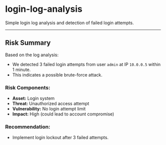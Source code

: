 # login-log-analysis

Simple login log analysis and detection of failed login attempts.

---

## Risk Summary

Based on the log analysis:

- We detected 3 failed login attempts from user `admin` at IP `10.0.0.5` within 1 minute.
- This indicates a possible brute-force attack.

### Risk Components:
- **Asset:** Login system
- **Threat:** Unauthorized access attempt
- **Vulnerability:** No login attempt limit
- **Impact:** High (could lead to account compromise)

### Recommendation:
- Implement login lockout after 3 failed attempts.
